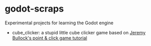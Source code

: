 # godot-scraps
Experimental projects for learning the Godot engine

* cube_clicker: a stupid little cube clicker game based on [Jeremy Bullock's point & click game tutorial](https://www.youtube.com/watch?v=M3lkGGqnHPQ)

